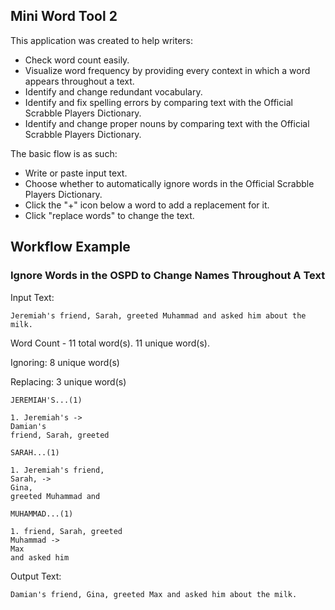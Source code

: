 ## Mini Word Tool 2

This application was created to help writers:
* Check word count easily.
* Visualize word frequency by providing every context in which a word appears throughout a text.
* Identify and change redundant vocabulary.
* Identify and fix spelling errors by comparing text with the Official Scrabble Players Dictionary.
* Identify and change proper nouns by comparing text with the Official Scrabble Players Dictionary.

The basic flow is as such:
* Write or paste input text.
* Choose whether to automatically ignore words in the Official Scrabble Players Dictionary.
* Click the "+" icon below a word to add a replacement for it.
* Click "replace words" to change the text.

## Workflow Example 
### Ignore Words in the OSPD to Change Names Throughout A Text

Input Text:
```
Jeremiah's friend, Sarah, greeted Muhammad and asked him about the milk.
```

Word Count - 11 total word(s). 11 unique word(s).

Ignoring: 8 unique word(s)

Replacing: 3 unique word(s)

```
JEREMIAH'S...(1)

1. Jeremiah's ->
Damian's
friend, Sarah, greeted

SARAH...(1)

1. Jeremiah's friend,
Sarah, -> 
Gina,
greeted Muhammad and

MUHAMMAD...(1)

1. friend, Sarah, greeted
Muhammad -> 
Max
and asked him
```

Output Text: 
```
Damian's friend, Gina, greeted Max and asked him about the milk.
```
